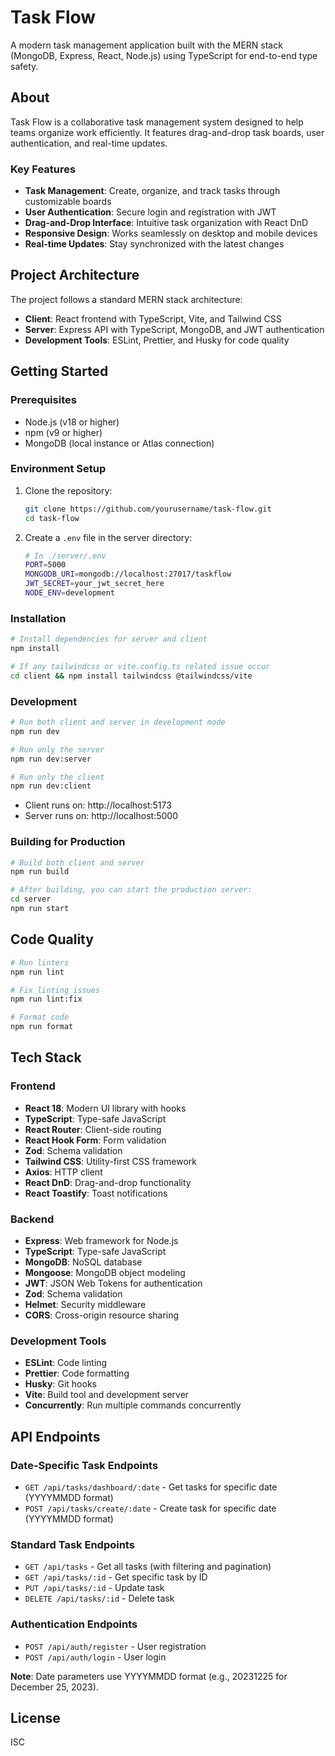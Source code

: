 # Task Flow

A modern task management application built with the MERN stack (MongoDB, Express, React, Node.js) using TypeScript for end-to-end type safety.

## About

Task Flow is a collaborative task management system designed to help teams organize work efficiently. It features drag-and-drop task boards, user authentication, and real-time updates.

### Key Features

- **Task Management**: Create, organize, and track tasks through customizable boards
- **User Authentication**: Secure login and registration with JWT
- **Drag-and-Drop Interface**: Intuitive task organization with React DnD
- **Responsive Design**: Works seamlessly on desktop and mobile devices
- **Real-time Updates**: Stay synchronized with the latest changes

## Project Architecture

The project follows a standard MERN stack architecture:

- **Client**: React frontend with TypeScript, Vite, and Tailwind CSS
- **Server**: Express API with TypeScript, MongoDB, and JWT authentication
- **Development Tools**: ESLint, Prettier, and Husky for code quality

## Getting Started

### Prerequisites

- Node.js (v18 or higher)
- npm (v9 or higher)
- MongoDB (local instance or Atlas connection)

### Environment Setup

1. Clone the repository:

   ```bash
   git clone https://github.com/yourusername/task-flow.git
   cd task-flow
   ```

2. Create a `.env` file in the server directory:
   ```bash
   # In ./server/.env
   PORT=5000
   MONGODB_URI=mongodb://localhost:27017/taskflow
   JWT_SECRET=your_jwt_secret_here
   NODE_ENV=development
   ```

### Installation

```bash
# Install dependencies for server and client
npm install
```

```bash
# If any tailwindcss or vite.config.ts related issue occur
cd client && npm install tailwindcss @tailwindcss/vite
```

### Development

```bash
# Run both client and server in development mode
npm run dev

# Run only the server
npm run dev:server

# Run only the client
npm run dev:client
```

- Client runs on: http://localhost:5173
- Server runs on: http://localhost:5000

### Building for Production

```bash
# Build both client and server
npm run build

# After building, you can start the production server:
cd server
npm run start
```

## Code Quality

```bash
# Run linters
npm run lint

# Fix linting issues
npm run lint:fix

# Format code
npm run format
```

## Tech Stack

### Frontend

- **React 18**: Modern UI library with hooks
- **TypeScript**: Type-safe JavaScript
- **React Router**: Client-side routing
- **React Hook Form**: Form validation
- **Zod**: Schema validation
- **Tailwind CSS**: Utility-first CSS framework
- **Axios**: HTTP client
- **React DnD**: Drag-and-drop functionality
- **React Toastify**: Toast notifications

### Backend

- **Express**: Web framework for Node.js
- **TypeScript**: Type-safe JavaScript
- **MongoDB**: NoSQL database
- **Mongoose**: MongoDB object modeling
- **JWT**: JSON Web Tokens for authentication
- **Zod**: Schema validation
- **Helmet**: Security middleware
- **CORS**: Cross-origin resource sharing

### Development Tools

- **ESLint**: Code linting
- **Prettier**: Code formatting
- **Husky**: Git hooks
- **Vite**: Build tool and development server
- **Concurrently**: Run multiple commands concurrently

## API Endpoints

### Date-Specific Task Endpoints

- `GET /api/tasks/dashboard/:date` - Get tasks for specific date (YYYYMMDD format)
- `POST /api/tasks/create/:date` - Create task for specific date (YYYYMMDD format)

### Standard Task Endpoints

- `GET /api/tasks` - Get all tasks (with filtering and pagination)
- `GET /api/tasks/:id` - Get specific task by ID
- `PUT /api/tasks/:id` - Update task
- `DELETE /api/tasks/:id` - Delete task

### Authentication Endpoints

- `POST /api/auth/register` - User registration
- `POST /api/auth/login` - User login

**Note**: Date parameters use YYYYMMDD format (e.g., 20231225 for December 25, 2023).

## License

ISC
